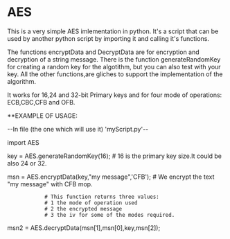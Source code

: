 # AES
This is a very simple AES imlementation in python.
It's a script that can be used by another python script by importing it
and calling it's functions.


The functions encryptData and DecryptData are for encryption and decryption of a string message.
There is the function generateRandomKey for creating a random key for the algotithm,
but you can also test with your key.
All the other functions,are gliches to support the implementation of the algorithm.

It works for 16,24 and 32-bit Primary keys and for four mode of operations:
ECB,CBC,CFB and OFB.

**EXAMPLE OF USAGE: 

--In file (the one which will use it) 'myScript.py'-- 

import AES 

key = AES.generateRandomKey(16);  # 16 is the primary key size.It could be also 24 or 32. 

msn = AES.encryptData(key,"my message",'CFB'); # We encrypt the text "my message" with CFB mop.

                # This function returns three values:
                # 1 the mode of operation used
                # 2 the encrypted message
                # 3 the iv for some of the modes required.
msn2 = AES.decryptData(msn[1],msn[0],key,msn[2]);
